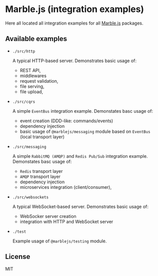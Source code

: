 Marble.js (integration examples)
=======

Here all located all integration examples for all [Marble.js](https://github.com/marblejs/marble) packages.

## Available examples

- `./src/http`
  
  A typical HTTP-based server. Demonstrates basic usage of:
  - REST API,
  - middlewares
  - request validation, 
  - file serving, 
  - file upload,

- `./src/cqrs`

  A simple `EventBus` integration example. Demonstates basc usage of:
  - event creation (DDD-like: commands/events)
  - dependency injection
  - basic usage of `@marblejs/messaging` module based on `EventBus` (local transport layer)

- `./src/messaging`

  A simple `RabbitMQ (AMQP)` and `Redis Pub/Sub` integration example. Demonstates basc usage of:
  - `Redis` transport layer
  - `AMQP` transport layer
  - dependency injection
  - microservices integration (client/consumer),

- `./src/websockets`

  A typical WebSocket-based server. Demonstrates basic usage of:
  - WebSocker server creation
  - integration with HTTP and WebSocket server
  
- `./test`

  Example usage of `@marblejs/testing` module.

## License
MIT
